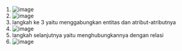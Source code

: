 1. ![image](https://github.com/sitimilana/learn-database-phpmyadmin/assets/160199567/49ef9b76-ca83-4df9-bccc-75827ee10fd5)
2. ![image](https://github.com/sitimilana/learn-database-phpmyadmin/assets/160199567/8f8fb578-1f52-4821-85d9-6f3541beaa43)
3. langkah ke 3 yaitu menggabungkan entitas dan atribut-atributnya
4. ![image](https://github.com/sitimilana/learn-database-phpmyadmin/assets/160199567/b8b8eb66-0d49-4f0b-92ac-fe959ff87fb4)
5. langkah selanjutnya yaitu menghubungkannya dengan relasi
6. ![image](https://github.com/sitimilana/learn-database-phpmyadmin/assets/160199567/900ceb54-a2b5-4f89-9766-98087cc318ee)

